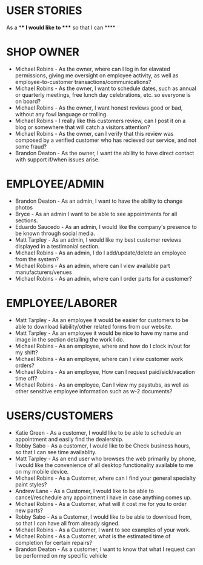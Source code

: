 USER STORIES
==========================
As a \***\* I would like to \*\*\*** so that I can \*\*\*\*

SHOP OWNER
============
- Michael Robins - As the owner, where can I log in for elavated permissions, giving me oversight on employee activity, as well as employee-to-customer transactions/communications?
- Michael Robins - As the owner, I want to schedule dates, such as annual or quarterly meetings, free lunch day celebrations, etc. so everyone is on board?
- Michael Robins - As the owner, I want honest reviews good or bad, without any fowl language or trolling.
- Michael Robins - I really like this customers review, can I post it on a blog or somewhere that will catch a visitors attention?
- Michael Robins - As the owner, can I verify that this review was composed by a verified customer who has recieved our service, and not some fraud?
- Brandon Deaton - As the owner, I want the ability to have direct contact with support if/when issues arise.

EMPLOYEE/ADMIN
==========================
- Brandon Deaton - As an admin, I want to have the ability to change photos
- Bryce - As an admin I want to be able to see appointments for all sections.
- Eduardo Saucedo - As an admin, I would like the company's presence to be known through social media.
- Matt Tarpley - As an admin, I would like my best customer reviews displayed in a testimonial section.
- Michael Robins - As an admin, I do I add/update/delete an employee from the system?
- Michael Robins - As an admin, where can I view available part manufacturers/venues
- Michael Robins - As an admin, where can I order parts for a customer?
  
EMPLOYEE/LABORER
==========================
- Matt Tarpley - As an employee it would be easier for customers to be able to download liability/other related forms from our website.
- Matt Tarpley - As an employee it would be nice to have my name and image in the section detailing the work I do.
- Michael Robins - As an employee, where and how do I clock in/out for my shift?
- Michael Robins - As an employee, where can I view customer work orders?
- Michael Robins - As an employee, How can I request paid/sick/vacation time off?
- Michael Robins - As an employee, Can I view my paystubs, as well as other sensitive employee information such as w-2 documents?

  
USERS/CUSTOMERS
=========================
- Katie Green - As a customer, I would like to be able to schedule an appointment and easily find the dealership.
- Robby Sabo - As a customer, I would like to be Check business hours, so that I can see time availablity.
- Matt Tarpley - As an end user who browses the web primarily by phone, I would like the convenience of all desktop functionality available to me on my mobile device.
- Michael Robins - As a Customer, where can I find your general specialty paint styles?
- Andrew Lane  - As a Customer, I would like to be able to cancel/reschedule any appointment I have in case anything comes up.
- Michael Robins - As a Customer, what will it cost me for you to order new parts?
- Robby Sabo - As a Customer, I would like to be able to download from, so that I can have all from already signed.
- Michael Robins - As a Customer, I want to see examples of your work.
- Michael Robins - As a Customer, what is the estimated time of completion for certain repairs?
- Brandon Deaton - As a customer, I want to know that what I request can be performed on my specific vehicle
